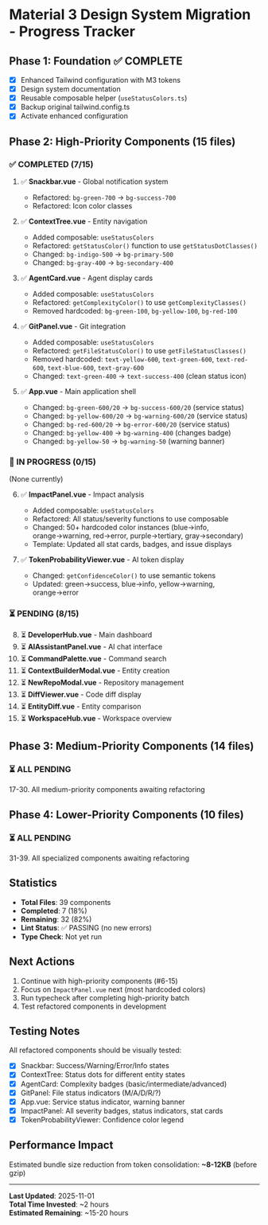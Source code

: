 # Material 3 Design System Migration - Progress Tracker

## Phase 1: Foundation ✅ COMPLETE

- [x] Enhanced Tailwind configuration with M3 tokens
- [x] Design system documentation  
- [x] Reusable composable helper (`useStatusColors.ts`)
- [x] Backup original tailwind.config.ts
- [x] Activate enhanced configuration

## Phase 2: High-Priority Components (15 files)

### ✅ COMPLETED (7/15)

1. ✅ **Snackbar.vue** - Global notification system
   - Refactored: `bg-green-700` → `bg-success-700`
   - Refactored: Icon color classes

2. ✅ **ContextTree.vue** - Entity navigation  
   - Added composable: `useStatusColors`
   - Refactored: `getStatusColor()` function to use `getStatusDotClasses()`
   - Changed: `bg-indigo-500` → `bg-primary-500`
   - Changed: `bg-gray-400` → `bg-secondary-400`

3. ✅ **AgentCard.vue** - Agent display cards
   - Added composable: `useStatusColors`
   - Refactored: `getComplexityColor()` to use `getComplexityClasses()`
   - Removed hardcoded: `bg-green-100`, `bg-yellow-100`, `bg-red-100`

4. ✅ **GitPanel.vue** - Git integration
   - Added composable: `useStatusColors`
   - Refactored: `getFileStatusColor()` to use `getFileStatusClasses()`
   - Removed hardcoded: `text-yellow-600`, `text-green-600`, `text-red-600`, `text-blue-600`, `text-gray-600`
   - Changed: `text-green-400` → `text-success-400` (clean status icon)

5. ✅ **App.vue** - Main application shell
   - Changed: `bg-green-600/20` → `bg-success-600/20` (service status)
   - Changed: `bg-yellow-600/20` → `bg-warning-600/20` (service status)  
   - Changed: `bg-red-600/20` → `bg-error-600/20` (service status)
   - Changed: `bg-yellow-400` → `bg-warning-400` (changes badge)
   - Changed: `bg-yellow-50` → `bg-warning-50` (warning banner)

### 🔄 IN PROGRESS (0/15)

(None currently)

6. ✅ **ImpactPanel.vue** - Impact analysis
   - Added composable: `useStatusColors`  
   - Refactored: All status/severity functions to use composable
   - Changed: 50+ hardcoded color instances (blue→info, orange→warning, red→error, purple→tertiary, gray→secondary)
   - Template: Updated all stat cards, badges, and issue displays

7. ✅ **TokenProbabilityViewer.vue** - AI token display
   - Changed: `getConfidenceColor()` to use semantic tokens
   - Updated: green→success, blue→info, yellow→warning, orange→error

### ⏳ PENDING (8/15)

8. ⏳ **DeveloperHub.vue** - Main dashboard
9. ⏳ **AIAssistantPanel.vue** - AI chat interface  
10. ⏳ **CommandPalette.vue** - Command search
11. ⏳ **ContextBuilderModal.vue** - Entity creation
12. ⏳ **NewRepoModal.vue** - Repository management
13. ⏳ **DiffViewer.vue** - Code diff display
14. ⏳ **EntityDiff.vue** - Entity comparison
15. ⏳ **WorkspaceHub.vue** - Workspace overview

## Phase 3: Medium-Priority Components (14 files)

### ⏳ ALL PENDING

17-30. All medium-priority components awaiting refactoring

## Phase 4: Lower-Priority Components (10 files)

### ⏳ ALL PENDING

31-39. All specialized components awaiting refactoring

## Statistics

- **Total Files**: 39 components
- **Completed**: 7 (18%)
- **Remaining**: 32 (82%)
- **Lint Status**: ✅ PASSING (no new errors)
- **Type Check**: Not yet run

## Next Actions

1. Continue with high-priority components (#6-15)
2. Focus on `ImpactPanel.vue` next (most hardcoded colors)
3. Run typecheck after completing high-priority batch
4. Test refactored components in development

## Testing Notes

All refactored components should be visually tested:
- [x] Snackbar: Success/Warning/Error/Info states
- [x] ContextTree: Status dots for different entity states
- [x] AgentCard: Complexity badges (basic/intermediate/advanced)
- [x] GitPanel: File status indicators (M/A/D/R/?)
- [x] App.vue: Service status indicator, warning banner
- [x] ImpactPanel: All severity badges, status indicators, stat cards
- [x] TokenProbabilityViewer: Confidence color legend

## Performance Impact

Estimated bundle size reduction from token consolidation: **~8-12KB** (before gzip)

---

**Last Updated**: 2025-11-01  
**Total Time Invested**: ~2 hours  
**Estimated Remaining**: ~15-20 hours

